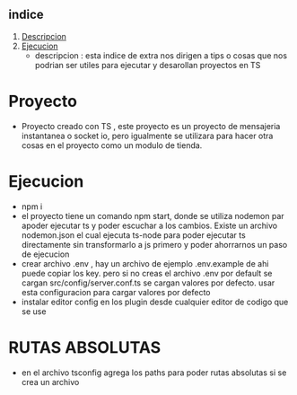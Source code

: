 ## indice
1. [ Descripcion ](#intro)
2. [ Ejecucion ](#ejecucion)
    - descripcion : esta indice de extra nos dirigen a tips o cosas que nos podrian ser utiles para ejecutar y desarollan proyectos en TS


<a name="intro"></a>

# Proyecto
- Proyecto creado con TS , este proyecto es un proyecto de mensajeria instantanea o socket io, pero igualmente se utilizara para hacer otra cosas en el proyecto como un modulo de tienda. 

<a name="ejecucion"></a>

# Ejecucion
- npm i 
- el proyecto tiene un comando npm start, donde se utiliza nodemon par apoder ejecutar ts y poder escuchar a los cambios. Existe un archivo nodemon.json el cual ejecuta ts-node para poder ejecutar ts directamente sin transformarlo a js primero y poder ahorrarnos un paso de ejecucion
- crear archivo .env , hay un archivo de ejemplo .env.example de ahi puede copiar los key. pero si no creas el archivo .env por default se cargan src/config/server.conf.ts se cargan valores por defecto. usar esta configuracion para cargar valores por defecto
- instalar editor config en los plugin desde cualquier editor de codigo que se use


# RUTAS ABSOLUTAS
- en el archivo tsconfig agrega los paths para poder rutas absolutas si se crea un archivo
